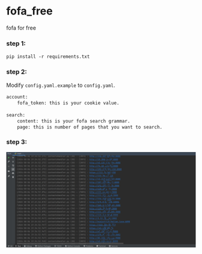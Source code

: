 # fofa_free
fofa for free


### step 1:
```
pip install -r requirements.txt
```

### step 2:
Modify `config.yaml.example` to `config.yaml`.
```angular2html
account:
    fofa_token: this is your cookie value.

search:
    content: this is your fofa search grammar.
    page: this is number of pages that you want to search.
```

### step 3:
![img_v3_02dg_67b698a3-18e3-4580-b1b7-a714a45d9ecg.jpg](images%2Fimg_v3_02dg_67b698a3-18e3-4580-b1b7-a714a45d9ecg.jpg)